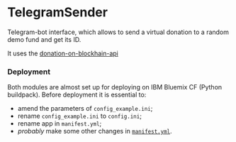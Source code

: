 # TelegramSender

Telegram-bot interface, which allows to send a virtual donation to a random demo fund and get its ID.

It uses the [donation-on-blockhain-api](https://github.com/AplusD/dontation-on-blockchain-api)

### Deployment
Both modules are almost set up for deploying on IBM Bluemix CF (Python buildpack). Before deployment it is essential to:
- amend the parameters of `config_example.ini`;
- rename `config_example.ini` to `config.ini`;
- rename app in `manifest.yml`;
- *probably* make some other changes in [`manifest.yml`](https://docs.cloudfoundry.org/devguide/deploy-apps/manifest.html).